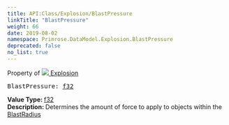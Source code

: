 ```yaml
---
title: API:Class/Explosion/BlastPressure
linkTitle: "BlastPressure"
weight: 66
date: 2019-08-02
namespace: Primrose.DataModel.Explosion.BlastPressure
deprecated: false
no_list: true
---
```

Property of <a href="/docs/api-reference/Class/Explosion"><img src="/icons/silk/deathstar.png"/>&nbsp;Explosion</a>
<pre class="method-declaration">
BlastPressure: <a class="type" href="/docs/api-reference/System/Primitives#single">f32</a></pre>
<b>Value Type: </b>
<a class="type" href="/docs/api-reference/System/Primitives#single">f32</a>
<br/>
<b>Description: </b>
Determines the amount of force to apply to objects within the <a href="/docs/api-reference/Class/Explosion/BlastRadius" >BlastRadius</a>
